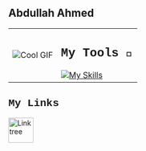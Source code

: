 ## Abdullah Ahmed 
<table>
  <tr>
    <td><img src="https://media.tenor.com/_VcD3-ShQlgAAAAi/space-planet.gif" alt="Cool GIF"></td>
    <td>
      <h2 style="font-family: 'Courier New', monospace">My Tools 🔨</h2>
      <a href="https://skillicons.dev">
        <img src="https://skillicons.dev/icons?i=java,html,css,js,python,opencv,pytorch,discord,notion,unity,blender,react,flutter,dart,npm&perline=5" alt="My Skills">
      </a>
    </td>
  </tr>
</table>

<h2 style="font-family: 'Courier New', monospace">My Links</h2>
<a href="https://linktr.ee/abdulahmd">
  <img src="https://uxwing.com/wp-content/themes/uxwing/download/brands-and-social-media/linktree-white-icon.png" alt="Linktree" width="50">
</a>
